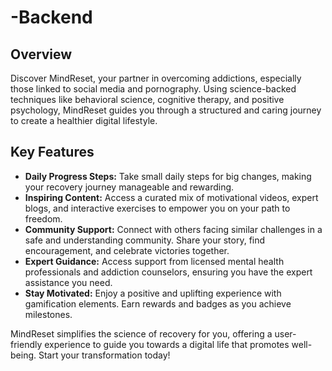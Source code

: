 # -Backend
## Overview
Discover MindReset, your partner in overcoming addictions, especially those linked to social media and pornography. Using science-backed techniques like behavioral science, cognitive therapy, and positive psychology, MindReset guides you through a structured and caring journey to create a healthier digital lifestyle.


## Key Features

- **Daily Progress Steps:** Take small daily steps for big changes, making your recovery journey manageable and rewarding.
- **Inspiring Content:** Access a curated mix of motivational videos, expert blogs, and interactive exercises to empower you on your path to freedom.
- **Community Support:** Connect with others facing similar challenges in a safe and understanding community. Share your story, find encouragement, and celebrate victories together.
- **Expert Guidance:** Access support from licensed mental health professionals and addiction counselors, ensuring you have the expert assistance you need.
- **Stay Motivated:** Enjoy a positive and uplifting experience with gamification elements. Earn rewards and badges as you achieve milestones.



MindReset simplifies the science of recovery for you, offering a user-friendly experience to guide you towards a digital life that promotes well-being. Start your transformation today!